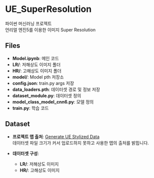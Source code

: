 # UE_SuperResolution

파이썬 머신러닝 프로젝트  
언리얼 엔진5를 이용한 이미지 Super Resolution

## Files

- **Model.ipynb**: 메인 코드
- **LR/**: 저해상도 이미지 폴더
- **HR/**: 고해상도 이미지 폴더
- **model/**: Model pth 저장소
- **config.json**: train.py args 저장
- **data_loaders.pth**: 데이터셋 경로 및 정보 저장
- **dataset_module.py**: 데이터셋 정의
- **model_class_model_cnn6.py**: 모델 정의
- **train.py**: 학습 코드

## Dataset

- **프로젝트 맵 출처**: [Generate UE Stylized Data](https://gitlab.informatik.uni-wuerzburg.de/Brandner/generate_ue_stylized_data)  
  데이터셋 파일 크기가 커서 업로드하지 못하고 사용한 맵의 출처를 밝힙니다.

- **데이터셋 구성**:
  - **LR/**: 저해상도 이미지
  - **HR/**: 고해상도 이미지
